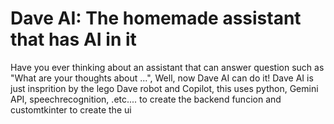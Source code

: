 # Dave AI: The homemade assistant that has AI in it
Have you ever thinking about an assistant that can answer question such as "What are your thoughts about ...", Well, now Dave AI can do it!
Dave AI is just insprition by the lego Dave robot and Copilot, this uses python, Gemini API, speechrecognition, .etc.... to create the backend funcion and customtkinter to create the ui
